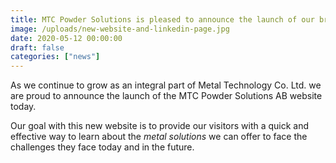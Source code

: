 ```yaml
---
title: MTC Powder Solutions is pleased to announce the launch of our brand new website!
image: /uploads/new-website-and-linkedin-page.jpg
date: 2020-05-12 00:00:00
draft: false
categories: ["news"]
---
```

As we continue to grow as an integral part of Metal Technology Co. Ltd. we are proud to announce the launch of the MTC Powder Solutions AB website today.

Our goal with this new website is to provide our visitors with a quick and effective way to learn about the _metal solutions_ we can offer to face the challenges they face today and in the future.